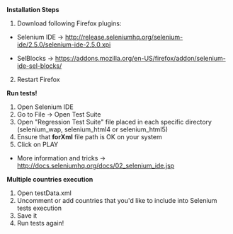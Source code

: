 
<b>
Installation Steps
</b>

1) Download following Firefox plugins:

- Selenium IDE -> http://release.seleniumhq.org/selenium-ide/2.5.0/selenium-ide-2.5.0.xpi

- SelBlocks -> https://addons.mozilla.org/en-US/firefox/addon/selenium-ide-sel-blocks/

2) Restart Firefox

<b>
Run tests!
</b>

1) Open Selenium IDE<br>
2) Go to File -> Open Test Suite<br>
3) Open "Regression Test Suite" file placed in each specific directory (selenium_wap, selenium_html4 or selenium_html5)<br>
4) Ensure that <b>forXml</b> file path is OK on your system<br>
4) Click on PLAY<br>


- More information and tricks -> http://docs.seleniumhq.org/docs/02_selenium_ide.jsp

<b>
Multiple countries execution
</b>

1) Open testData.xml<br>
2) Uncomment or add countries that you'd like to include into Selenium tests execution<br>
3) Save it<br>
4) Run tests again!<br>
